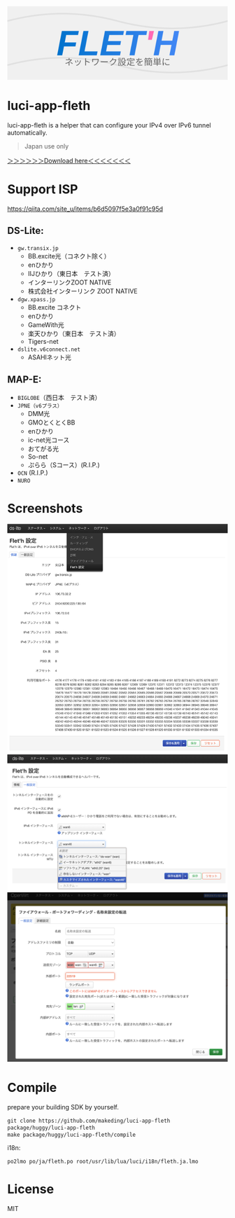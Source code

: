 ![banner](./logo/fleth-banner.svg)  
# luci-app-fleth
luci-app-fleth is a helper that can configure your IPv4 over IPv6 tunnel automatically.  
> Japan use only

[＞＞＞＞＞＞Download here＜＜＜＜＜＜＜](https://github.com/makeding/luci-app-fleth/releases)
# Support ISP
https://qiita.com/site_u/items/b6d5097f5e3a0f91c95d  

## DS-Lite:
- `gw.transix.jp`
    - BB.excite光（コネクト除く）
    - enひかり
    - IIJひかり（東日本　テスト済）
    - インターリンクZOOT NATIVE
    - 株式会社インターリンク ZOOT NATIVE
- `dgw.xpass.jp`
    - BB.excite コネクト
    - enひかり
    - GameWith光
    - 楽天ひかり（東日本　テスト済）
    - Tigers-net
- `dslite.v6connect.net`
    - ASAHIネット光
## MAP-E:
- `BIGLOBE`（西日本　テスト済）
- `JPNE（v6プラス）`
    - DMM光
    - GMOとくとくBB
    - enひかり
    - ic-net光コース
    - おてがる光
    - So-net
    - ぷらら（Sコース）(R.I.P.)
- `OCN` (R.I.P.)
- `NURO`

# Screenshots
![information-1](./screenshots/luci-information-2.png)  
![configuration-1](./screenshots/luci-configuration-2.png)  
![firewall-port-forward-hook-1](./screenshots/firewall-port-forward-hook-1.png)
# Compile

prepare your building SDK by yourself.

```
git clone https://github.com/makeding/luci-app-fleth package/huggy/luci-app-fleth
make package/huggy/luci-app-fleth/compile
```

i18n:
```
po2lmo po/ja/fleth.po root/usr/lib/lua/luci/i18n/fleth.ja.lmo
```
# License
MIT